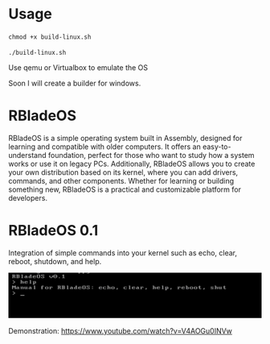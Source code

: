 # Usage
`chmod +x build-linux.sh`

`./build-linux.sh`

Use qemu or Virtualbox to emulate the OS

Soon I will create a builder for windows.

# RBladeOS

RBladeOS is a simple operating system built in Assembly, designed for learning and compatible with older computers. It offers an easy-to-understand foundation, perfect for those who want to study how a system works or use it on legacy PCs. Additionally, RBladeOS allows you to create your own distribution based on its kernel, where you can add drivers, commands, and other components. Whether for learning or building something new, RBladeOS is a practical and customizable platform for developers.

# RBladeOS 0.1

Integration of simple commands into your kernel such as echo, clear, reboot, shutdown, and help. 

![R4idB0y](0.1.png)

Demonstration: https://www.youtube.com/watch?v=V4AOGu0INVw

